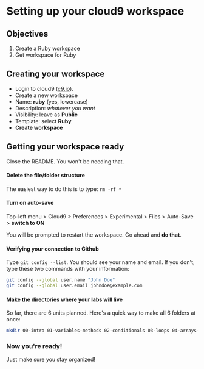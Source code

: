 # Setting up your cloud9 workspace

## Objectives

1. Create a Ruby workspace
2. Get workspace for Ruby

## Creating your workspace

* Login to cloud9 ([c9.io](http://c9.io)).
* Create a new workspace
* Name: **ruby** (yes, lowercase)
* Description: *whatever you want*
* Visibility: leave as **Public**
* Template: select **Ruby**
* **Create workspace**

## Getting your workspace ready

Close the README.  You won't be needing that.

#### Delete the file/folder structure
The easiest way to do this is to type: `rm -rf *`

#### Turn on auto-save
Top-left menu > Cloud9 > Preferences > Experimental > Files > Auto-Save > **switch to ON**

You will be prompted to restart the workspace.  Go ahead and **do that**.

#### Verifying your connection to Github
Type `git config --list`.  You should see your name and email.  If you don't, type these two commands with your information:
```bash
git config --global user.name "John Doe"
git config --global user.email johndoe@example.com
```

#### Make the directories where your labs will live
So far, there are 6 units planned.  Here's a quick way to make all 6 folders at once:  
```bash
mkdir 00-intro 01-variables-methods 02-conditionals 03-loops 04-arrays-hashes 05-applications 06-oo
```

### Now you're ready!
Just make sure you stay organized!